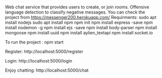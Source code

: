 Web chat service that provides users to create, or join rooms.
Offensive language detection to classify negative messages.
You can check the project from https://messenger200.herokuapp.com/
Requirments:
sudo apt install nodejs
sudo apt install npm
npm init
npm install express -save
npm install nodemon -g
npm install ejs -save
npm install body-parser
npm install mongoose
npm install uuid
npm install aylien_textapi
npm install socket.io

To run the project :
npm start

Register:
http://localhost:5000/register

Login:
http://localhost:5000/login

Enjoy chatting:
http://localhost:5000/chat
